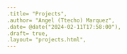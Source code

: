 ```yaml
---
.title= "Projects",
.author= "Angel (Ttecho) Marquez",
.date= @date("2024-02-11T17:58:00"),
.draft= true,
.layout= "projects.html",
---
```


